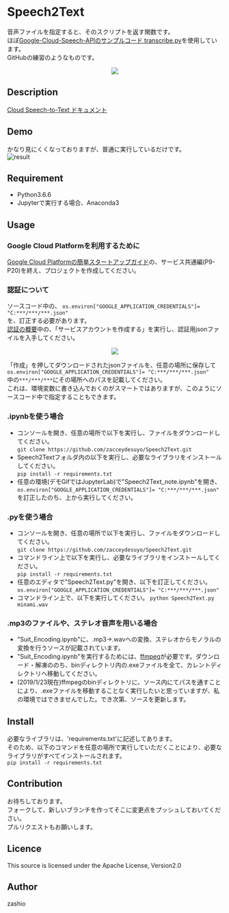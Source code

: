 Speech2Text
====

音声ファイルを指定すると、そのスクリプトを返す関数です。  
ほぼ[Google-Cloud-Speech-APIのサンプルコード transcribe.py](https://github.com/GoogleCloudPlatform/python-docs-samples/tree/master/speech/cloud-client)を使用しています。  
GitHubの練習のようなものです。  

<div align="center">
<img src=https://cloud.google.com/images/products/speech/speech-api-lead.png "Google-Speech-API">
</div>

## Description
[Cloud Speech-to-Text ドキュメント](https://cloud.google.com/speech-to-text/docs/?hl=ja)

## Demo
かなり見にくくなっておりますが、普通に実行しているだけです。  
![result](https://github.com/zacceydesuyo/Speech2Text/blob/development/Speech2TextDemo.gif)

## Requirement
- Python3.6.6  
- Jupyterで実行する場合、Anaconda3

## Usage

### Google Cloud Platformを利用するために
[Google Cloud Platformの簡単スタートアップガイド](http://goo.gl/ua5fQw)の、サービス共通編(P9-P20)を終え、プロジェクトを作成してください。

### 認証について  
ソースコード中の、
`os.environ["GOOGLE_APPLICATION_CREDENTIALS"]= "C:***/***/***.json"`  
を、訂正する必要があります。  
[認証の概要](https://cloud.google.com/docs/authentication/getting-started)中の、「サービスアカウントを作成する」を実行し、認証用jsonファイルを入手してください。  
<div align="center">
<img src=https://github.com/zashio/Speech2Text/blob/master/CreateServiceAccountKey.png "GetJson">
</div>
  
「作成」を押してダウンロードされたjsonファイルを、任意の場所に保存して  
`os.environ["GOOGLE_APPLICATION_CREDENTIALS"]= "C:***/***/***.json"`  
中の`***/***/***`にその場所へのパスを記載してください。  
これは、環境変数に書き込んでおくのがスマートではありますが、このようにソースコード中で指定することもできます。  
  
### .ipynbを使う場合
- コンソールを開き、任意の場所で以下を実行し、ファイルをダウンロードしてください。  
`git clone https://github.com/zacceydesuyo/Speech2Text.git`  
- Speech2Textフォルダ内の以下を実行し、必要なライブラリをインストールしてください。  
`pip install -r requirements.txt`   
- 任意の環境(デモGifではJupyterLab)で"Speech2Text_note.ipynb"を開き、  
`os.environ["GOOGLE_APPLICATION_CREDENTIALS"]= "C:***/***/***.json"`  
を訂正したのち、上から実行してください。  
  
### .pyを使う場合
- コンソールを開き、任意の場所で以下を実行し、ファイルをダウンロードしてください。  
`git clone https://github.com/zacceydesuyo/Speech2Text.git`  
- コマンドライン上で以下を実行し、必要なライブラリをインストールしてください。  
`pip install -r requirements.txt`   
- 任意のエディタで"Speech2Text.py"を開き、以下を訂正してください。  
`os.environ["GOOGLE_APPLICATION_CREDENTIALS"]= "C:***/***/***.json"`  
- コマンドライン上で、以下を実行してください。
`python Speech2Text.py minami.wav`
  
### .mp3のファイルや、ステレオ音声を用いる場合  
- "Suit_Encoding.ipynb"に、.mp3→.wavへの変換、ステレオからモノラルの変換を行うソースが記載されています。  
- "Suit_Encoding.ipynb"を実行するためには、[ffmpeg](https://ffmpeg.zeranoe.com/builds/)が必要です。ダウンロード・解凍ののち、binディレクトリ内の.exeファイルを全て、カレントディレクトリへ移動してください。  
- (2019/1/23現在)ffmpegのbinディレクトリに、ソース内にてパスを通すことにより、.exeファイルを移動することなく実行したいと思っていますが、私の環境ではできませんでした。でき次第、ソースを更新します。  
  
## Install
必要なライブラリは、'requirements.txt'に記述してあります。  
そのため、以下のコマンドを任意の場所で実行していただくことにより、必要なライブラリがすべてインストールされます。  
`pip install -r requirements.txt` 

## Contribution  
お待ちしております。  
フォークして、新しいブランチを作ってそこに変更点をプッシュしておいてください。  
プルリクエストもお願いします。  

## Licence  
This source is licensed under the Apache License, Version2.0

## Author
zashio
